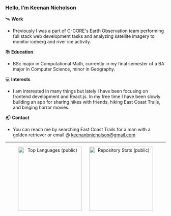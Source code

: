 ### Hello, I’m Keenan Nicholson

🛰️ **Work**

- Previously I was a part of C-CORE's Earth Observation team performing full stack web development tasks and analyzing satellite imagery to monitor iceberg and river ice activity.

📚 **Education**

- BSc major in Computational Math, currently in my final semester of a BA major in Computer Science, minor in Geography. 

💻 **Interests**

- I am interested in many things but lately I have been focusing on frontend development and React.js. In my free time I have been slowly building an app for sharing hikes with friends, hiking East Coast Trails, and binging horror movies.

📬 **Contact**

- You can reach me by searching East Coast Trails for a man with a golden retriever or email @ keenanbnicholson@gmail.com
---


<p align="center">
  <img src="https://github-readme-stats.vercel.app/api/top-langs/?username=keenan-nicholson&hide=jupyter%20notebook&theme=radical&layout=compact&size_weight=0.5&count_weight=0.5&card_width=250" alt="Top Languages (public)" style="display: inline-block; margin-right: 20px; height: 200px;">
  
  <a href="https://github.com/anuraghazra/github-readme-stats" style="display: inline-block;">
    <img src="https://github-readme-stats.vercel.app/api?username=keenan-nicholson&show_icons=true&theme=radical&custom_title=Repository%20Stats&hide_rank=true&count_private=true&card_width=325" alt="Repository Stats (public)" style="height: 200px;">
  </a>
</p>
